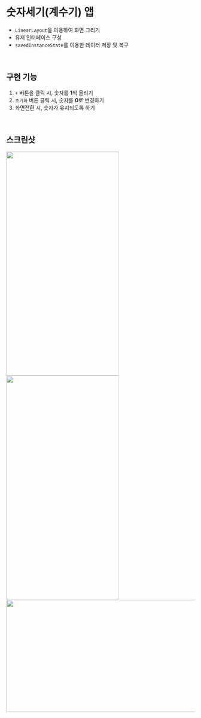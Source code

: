 # 숫자세기(계수기) 앱
- `LinearLayout`을 이용하여 화면 그리기
- 유저 인터페이스 구성
- `savedInstanceState`를 이용한 데이터 저장 및 복구  
<br>

## 구현 기능
1. `+` 버튼을 클릭 시, 숫자를 **1**씩 올리기
2. `초기화` 버튼 클릭 시, 숫자를 **0**로 변경하기
3. 화면전환 시, 숫자가 유지되도록 하기
<br>  

## 스크린샷  
<img src="https://user-images.githubusercontent.com/79048895/220056159-af8e2ac8-462a-46bd-bfb5-fc04d7d57a7d.png" width="300" height="600" />
<img src="https://user-images.githubusercontent.com/79048895/220056893-5023b8d7-c984-49ab-b663-02192bebe982.png" width="300" height="600" />  
<img src="https://user-images.githubusercontent.com/79048895/220057063-bcf8e780-317e-44da-8cbc-494620603e02.png" width="600" height="300" />

